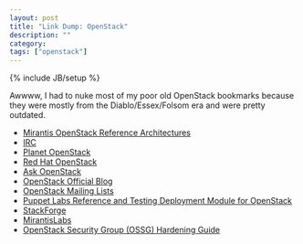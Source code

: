 ```yaml
---
layout: post
title: "Link Dump: OpenStack"
description: ""
category: 
tags: ["openstack"]
---
```

{% include JB/setup %}

Awwww, I had to nuke most of my poor old OpenStack bookmarks because they were mostly from the Diablo/Essex/Folsom era and were pretty outdated.

* [Mirantis OpenStack Reference Architectures](http://docs.mirantis.com/fuel/fuel-3.2.1/reference-architecture.html)
* [IRC](https://wiki.openstack.org/wiki/IRC)
* [Planet OpenStack](http://planet.openstack.org/)
* [Red Hat OpenStack](https://openstack.redhat.com/Main_Page)
* [Ask OpenStack](https://ask.openstack.org/en/questions/)
* [OpenStack Official Blog](http://www.openstack.org/blog/)
* [OpenStack Mailing Lists](http://lists.openstack.org/cgi-bin/mailman/listinfo)
* [Puppet Labs Reference and Testing Deployment Module for OpenStack](https://github.com/puppetlabs/puppetlabs-openstack)
* [StackForge](https://github.com/stackforge)
* [MirantisLabs](https://github.com/MirantisLabs)
* [OpenStack Security Group (OSSG) Hardening Guide](https://github.com/noslzzp/OSSG_Hardening_Guide)